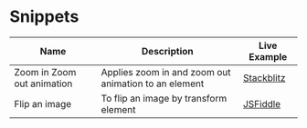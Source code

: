 # Snippets

| Name                       | Description                                          | Live Example                                                                           |
| -------------------------- | ---------------------------------------------------- | -------------------------------------------------------------------------------------- |
| Zoom in Zoom out animation | Applies zoom in and zoom out animation to an element | [Stackblitz](https://stackblitz.com/edit/css-zoomin-zoomout-animation?file=index.html) |
| Flip an image              | To flip an image by transform element                | [JSFiddle](https://jsfiddle.net/roz3t8je/1)                                            |
